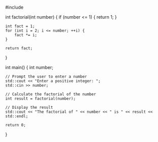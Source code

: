 #include <iostream>

int factorial(int number) {
    if (number <= 1) {
        return 1;
    }

    int fact = 1;
    for (int i = 2; i <= number; ++i) {
        fact *= i;
    }

    return fact;
}

int main() {
    int number;

    // Prompt the user to enter a number
    std::cout << "Enter a positive integer: ";
    std::cin >> number;

    // Calculate the factorial of the number
    int result = factorial(number);

    // Display the result
    std::cout << "The factorial of " << number << " is " << result << std::endl;

    return 0;
}
